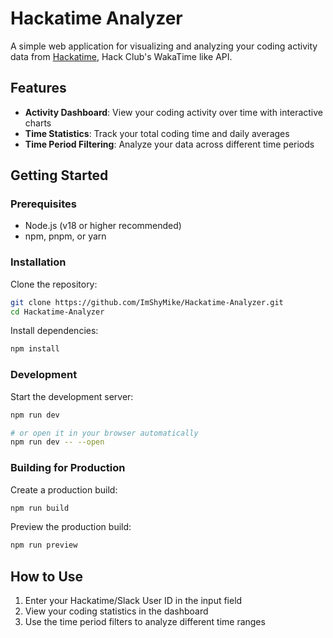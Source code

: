 # Hackatime Analyzer

A simple web application for visualizing and analyzing your coding activity data from [Hackatime](https://hackatime.hackclub.com/), Hack Club's WakaTime like API.

## Features

- **Activity Dashboard**: View your coding activity over time with interactive charts
- **Time Statistics**: Track your total coding time and daily averages
- **Time Period Filtering**: Analyze your data across different time periods

## Getting Started

### Prerequisites

- Node.js (v18 or higher recommended)
- npm, pnpm, or yarn

### Installation

Clone the repository:

```bash
git clone https://github.com/ImShyMike/Hackatime-Analyzer.git
cd Hackatime-Analyzer
```

Install dependencies:

```bash
npm install
```

### Development

Start the development server:

```bash
npm run dev

# or open it in your browser automatically
npm run dev -- --open
```

### Building for Production

Create a production build:

```bash
npm run build
```

Preview the production build:

```bash
npm run preview
```

## How to Use

1. Enter your Hackatime/Slack User ID in the input field
2. View your coding statistics in the dashboard
3. Use the time period filters to analyze different time ranges
